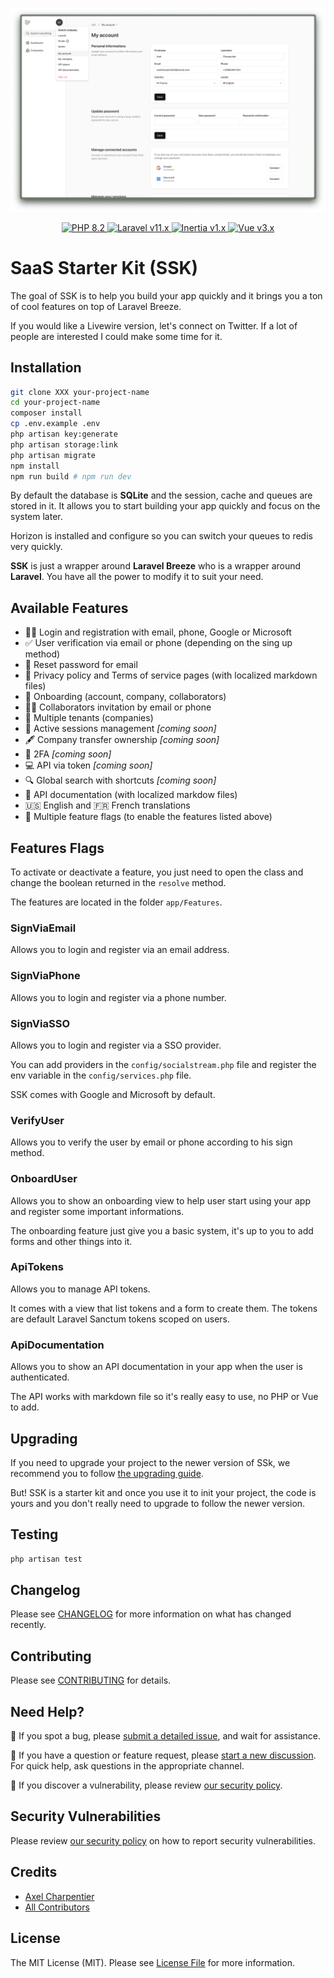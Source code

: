 <p align="center">
    <img src="https://github.com/axeldotdev/ssk/blob/main/.github/header.png" alt="SSK UI Screenshot" />
</p>

<p align="center">
    <a href="https://php.net">
        <img alt="PHP 8.2" src="https://img.shields.io/badge/PHP-8.2-777BB4?style=for-the-badge&logo=php">
    </a>
    <a href="https://laravel.com">
        <img alt="Laravel v11.x" src="https://img.shields.io/badge/Laravel-v11.x-FF2D20?style=for-the-badge&logo=laravel">
    </a>
    <a href="https://inertiajs.com/">
        <img alt="Inertia v1.x" src="https://img.shields.io/badge/Inertia-v1.x-846CEE?style=for-the-badge">
    </a>
    <a href="https://vuejs.org/">
        <img alt="Vue v3.x" src="https://img.shields.io/badge/Vue-v3.x-42B883?style=for-the-badge">
    </a>
</p>

# SaaS Starter Kit (SSK)

The goal of SSK is to help you build your app quickly and it brings you a ton of cool features on top of Laravel Breeze.

If you would like a Livewire version, let's connect on Twitter. If a lot of people are interested I could make some time for it.

## Installation

```bash
git clone XXX your-project-name
cd your-project-name
composer install
cp .env.example .env
php artisan key:generate
php artisan storage:link
php artisan migrate
npm install
npm run build # npm run dev
```

By default the database is **SQLite** and the session, cache and queues are stored in it. It allows you to start building your app quickly and focus on the system later.

Horizon is installed and configure so you can switch your queues to redis very quickly.

**SSK** is just a wrapper around **Laravel Breeze** who is a wrapper around **Laravel**. You have all the power to modify it to suit your need.

## Available Features

- 🧑‍💻 Login and registration with email, phone, Google or Microsoft
- ✅ User verification via email or phone (depending on the sing up method)
- 🔑 Reset password for email
- 📜 Privacy policy and Terms of service pages (with localized markdown files)
- 🤝 Onboarding (account, company, collaborators)
- 🧑‍💼 Collaborators invitation by email or phone
- 🏁 Multiple tenants (companies)
- 🔬 Active sessions management *[coming soon]*
- 🖋️ Company transfer ownership *[coming soon]*
- 🔐 2FA *[coming soon]*
- 💻 API via token *[coming soon]*
- 🔍 Global search with shortcuts *[coming soon]*
- 📖 API documentation (with localized markdow files)
- 🇺🇸 English and 🇫🇷 French translations
- 🚦 Multiple feature flags (to enable the features listed above)

## Features Flags

To activate or deactivate a feature, you just need to open the class and change the boolean returned in the `resolve` method.

The features are located in the folder `app/Features`.

### SignViaEmail

Allows you to login and register via an email address.

### SignViaPhone

Allows you to login and register via a phone number.

### SignViaSSO

Allows you to login and register via a SSO provider.

You can add providers in the `config/socialstream.php` file and register the env variable in the `config/services.php` file.

SSK comes with Google and Microsoft by default.

### VerifyUser

Allows you to verify the user by email or phone according to his sign method.

### OnboardUser

Allows you to show an onboarding view to help user start using your app and register some important informations.

The onboarding feature just give you a basic system, it's up to you to add forms and other things into it.

### ApiTokens

Allows you to manage API tokens.

It comes with a view that list tokens and a form to create them. The tokens are default Laravel Sanctum tokens scoped on users.

### ApiDocumentation

Allows you to show an API documentation in your app when the user is authenticated.

The API works with markdown file so it's really easy to use, no PHP or Vue to add.

## Upgrading

If you need to upgrade your project to the newer version of SSk, we recommend you to follow [the upgrading guide](UPGRADING.md).

But! SSK is a starter kit and once you use it to init your project, the code is yours and you don't really need to upgrade to follow the newer version.

## Testing

```bash
php artisan test
```

## Changelog

Please see [CHANGELOG](CHANGELOG.md) for more information on what has changed recently.

## Contributing

Please see [CONTRIBUTING](CONTRIBUTING.md) for details.

## Need Help?

🐞 If you spot a bug, please [submit a detailed issue](https://github.com/axeldotdev/ssk/issues/new?assignees=&labels=bug&template=bug_report.md), and wait for assistance.

🤔 If you have a question or feature request, please [start a new discussion](https://github.com/axeldotdev/ssk/discussions/new). For quick help, ask questions in the appropriate channel.

🔐 If you discover a vulnerability, please review [our security policy](../../security/policy).

## Security Vulnerabilities

Please review [our security policy](../../security/policy) on how to report security vulnerabilities.

## Credits

- [Axel Charpentier](https://github.com/axeldotdev)
- [All Contributors](../../contributors)

## License

The MIT License (MIT). Please see [License File](LICENSE.md) for more information.

